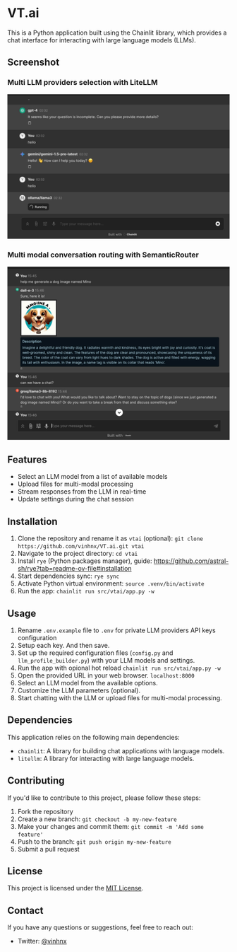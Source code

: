 # VT.ai

This is a Python application built using the Chainlit library, which provides a chat interface for interacting with large language models (LLMs).

## Screenshot

### Multi LLM providers selection with LiteLLM

![demo](./src/vtai/resources/screenshot/1.jpg)

### Multi modal conversation routing with SemanticRouter

![demo](./src/vtai/resources/screenshot/2.jpg)

## Features

-   Select an LLM model from a list of available models
-   Upload files for multi-modal processing
-   Stream responses from the LLM in real-time
-   Update settings during the chat session

## Installation

1. Clone the repository and rename it as `vtai` (optional): `git clone https://github.com/vinhnx/VT.ai.git vtai`
1. Navigate to the project directory: `cd vtai`
1. Install `rye` (Python packages manager), guide: https://github.com/astral-sh/rye?tab=readme-ov-file#installation
1. Start dependencies sync: `rye sync`
2. Activate Python virtual environment: `source .venv/bin/activate`
1. Run the app: `chainlit run src/vtai/app.py -w`

## Usage

1. Rename `.env.example` file to `.env` for private LLM providers API keys configuration
1. Setup each key. And then save.
1. Set up the required configuration files (`config.py` and `llm_profile_builder.py`) with your LLM models and settings.
1. Run the app with opional hot reload `chainlit run src/vtai/app.py -w`
1. Open the provided URL in your web browser. `localhost:8000`
1. Select an LLM model from the available options.
1. Customize the LLM parameters (optional).
1. Start chatting with the LLM or upload files for multi-modal processing.

## Dependencies

This application relies on the following main dependencies:

-   `chainlit`: A library for building chat applications with language models.
-   `litellm`: A library for interacting with large language models.

## Contributing

If you'd like to contribute to this project, please follow these steps:

1. Fork the repository
2. Create a new branch: `git checkout -b my-new-feature`
3. Make your changes and commit them: `git commit -m 'Add some feature'`
4. Push to the branch: `git push origin my-new-feature`
5. Submit a pull request

## License

This project is licensed under the [MIT License](LICENSE).

## Contact

If you have any questions or suggestions, feel free to reach out:

-   Twitter: [@vinhnx](https://twitter.com/vinhnx)
